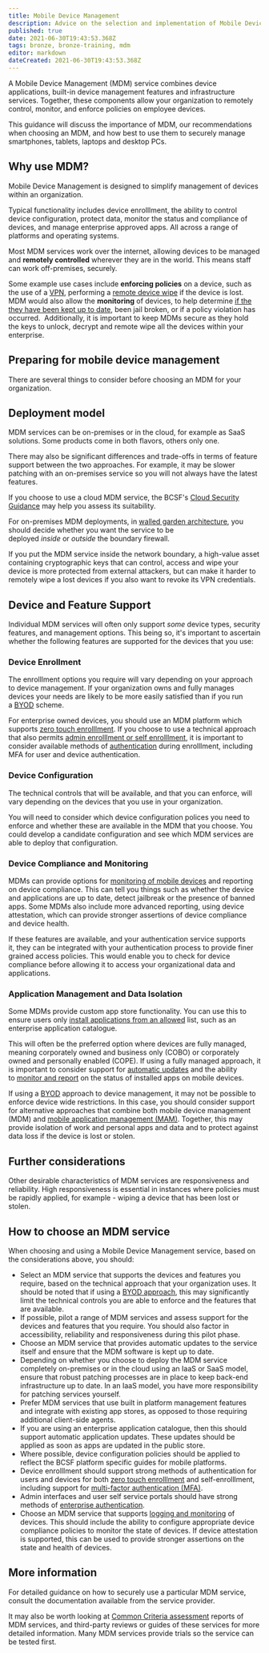 ```yaml
---
title: Mobile Device Management
description: Advice on the selection and implementation of Mobile Device Management within your enterprise
published: true
date: 2021-06-30T19:43:53.368Z
tags: bronze, bronze-training, mdm
editor: markdown
dateCreated: 2021-06-30T19:43:53.368Z
---
```


A Mobile Device Management (MDM) service combines device applications, built-in device management features and infrastructure services. Together, these components allow your organization to remotely control, monitor, and enforce policies on employee devices.

This guidance will discuss the importance of MDM, our recommendations when choosing an MDM, and how best to use them to securely manage smartphones, tablets, laptops and desktop PCs.

## Why use MDM?

Mobile Device Management is designed to simplify management of devices within an organization.

Typical functionality includes device enrolllment, the ability to control device configuration, protect data, monitor the status and compliance of devices, and manage enterprise approved apps. All across a range of platforms and operating systems.

Most MDM services work over the internet, allowing devices to be managed and **remotely controlled** wherever they are in the world. This means staff can work off-premises, securely.

Some example use cases include **enforcing policies** on a device, such as the use of a [VPN](/bronze-training/mobile-device-guidance/virtual-private-networks), performing a [remote device wipe](/bronze-training/mobile-device-guidance/erasing-mobile-devices) if the device is lost. MDM would also allow the **monitoring** of devices, to help determine [if the they have been kept up to date](/bronze-training/mobile-device-guidance/keeping-devices-and-software-up-to-date), been jail broken, or if a policy violation has occurred.  Additionally, it is important to keep MDMs secure as they hold the keys to unlock, decrypt and remote wipe all the devices within your enterprise.

## Preparing for mobile device management

There are several things to consider before choosing an MDM for your organization.

## Deployment model

MDM services can be on-premises or in the cloud, for example as SaaS solutions. Some products come in both flavors, others only one.

There may also be significant differences and trade-offs in terms of feature support between the two approaches. For example, it may be slower patching with an on-premises service so you will not always have the latest features. 

If you choose to use a cloud MDM service, the BCSF's [Cloud Security Guidance](/silver-training) may help you assess its suitability.  

For on-premises MDM deployments, in [walled garden architecture](/bronze-training/mobile-device-guidance/infrastructure/network-architectures-for-remote-access), you should decide whether you want the service to be deployed *inside* or *outside* the boundary firewall.

If you put the MDM service inside the network boundary, a high-value asset containing cryptographic keys that can control, access and wipe your device is more protected from external attackers, but can make it harder to remotely wipe a lost devices if you also want to revoke its VPN credentials.

## Device and Feature Support

Individual MDM services will often only support *some* device types, security features, and management options. This being so, it's important to ascertain whether the following features are supported for the devices that you use:

### **Device Enrollment**

The enrolllment options you require will vary depending on your approach to device management. If your organization owns and fully manages devices your needs are likely to be more easily satisfied than if you run a [BYOD](/bronze-controls/byod-guidance) scheme.

For enterprise owned devices, you should use an MDM platform which supports [zero touch enrolllment](/bronze-training/mobile-device-guidance/zero-touch-enrolllment). If you choose to use a technical approach that also permits [admin enrolllment or self enrolllment](/bronze-training/mobile-device-guidance/provisioning-and-distributing-devices), it is important to consider available methods of [authentication](bronze-training/mobile-device-guidance/enterprise-authentication-policy) during enrolllment, including MFA for user and device authentication.

### **Device Configuration**

The technical controls that will be available, and that you can enforce, will vary depending on the devices that you use in your organization.

You will need to consider which device configuration polices you need to enforce and whether these are available in the MDM that you choose. You could develop a candidate configuration and see which MDM services are able to deploy that configuration.

### **Device Compliance and Monitoring**

MDMs can provide options for [monitoring of mobile devices](/bronze-training/mobile-device-guidance/logging-and-protective-monitoring) and reporting on device compliance. This can tell you things such as whether the device and applications are up to date, detect jailbreak or the presence of banned apps. Some MDMs also include more advanced reporting, using device attestation, which can provide stronger assertions of device compliance and device health.

If these features are available, and your authentication service supports it, they can be integrated with your authentication process to provide finer grained access policies. This would enable you to check for device compliance before allowing it to access your organizational data and applications.

### **Application Management and Data Isolation**

Some MDMs provide custom app store functionality. You can use this to ensure users only [install applications from an allowed](/bronze-training/mobile-device-guidance/using-third-party-applications) list, such as an enterprise application catalogue.

This will often be the preferred option where devices are fully managed, meaning corporately owned and business only (COBO) or corporately owned and personally enabled (COPE). If using a fully managed approach, it is important to consider support for [automatic updates](bronze-training/mobile-device-guidance/keeping-devices-and-software-up-to-date) and the ability to [monitor and report](/bronze-training/mobile-device-guidance/logging-and-protective-monitoring) on the status of installed apps on mobile devices.

If using a [BYOD](/bronze-controls/byod-guidance) approach to device management, it may not be possible to enforce device wide restrictions. In this case, you should consider support for alternative approaches that combine both mobile device management (MDM) and [mobile application management (MAM)](https://en.wikipedia.org/wiki/Mobile_application_management). Together, this may provide isolation of work and personal apps and data and to protect against data loss if the device is lost or stolen.   

## Further considerations

Other desirable characteristics of MDM services are responsiveness and reliability. High responsiveness is essential in instances where policies must be rapidly applied, for example - wiping a device that has been lost or stolen. 

## How to choose an MDM service

When choosing and using a Mobile Device Management service, based on the considerations above, you should:

-   Select an MDM service that supports the devices and features you require, based on the technical approach that your organization uses. It should be noted that if using a [BYOD approach](/bronze-controls/byod-guidance), this may significantly limit the technical controls you are able to enforce and the features that are available.
-   If possible, pilot a range of MDM services and assess support for the devices and features that you require. You should also factor in accessibility, reliability and responsiveness during this pilot phase.
-   Choose an MDM service that provides automatic updates to the service itself and ensure that the MDM software is kept up to date.
-   Depending on whether you choose to deploy the MDM service completely on-premises or in the cloud using an IaaS or SaaS model, ensure that robust patching processes are in place to keep back-end infrastructure up to date. In an IaaS model, you have more responsibility for patching services yourself.
-   Prefer MDM services that use built in platform management features and integrate with existing app stores, as opposed to those requiring additional client-side agents.
-   If you are using an enterprise application catalogue, then this should support automatic application updates. These updates should be applied as soon as apps are updated in the public store.
-   Where possible, device configuration policies should be applied to reflect the BCSF platform specific guides for mobile platforms.
-   Device enrolllment should support strong methods of authentication for users and devices for both [zero touch enrolllment](/bronze-training/mobile-device-guidance/zero-touch-enrolllment) and self-enrolllment, including support for [multi-factor authentication (MFA)](/bronze-training/mobile-device-guidance/enterprise-authentication-policy).
-   Admin interfaces and user self service portals should have strong methods of [enterprise authentication](/bronze-training/mobile-device-guidance/enterprise-authentication-policy).
-   Choose an MDM service that supports [logging and monitoring](/bronze-training/mobile-device-guidance/logging-and-protective-monitoring) of devices. This should include the ability to configure appropriate device compliance policies to monitor the state of devices. If device attestation is supported, this can be used to provide stronger assertions on the state and health of devices.

## More information

For detailed guidance on how to securely use a particular MDM service, consult the documentation available from the service provider.

It may also be worth looking at [Common Criteria assessment](https://www.niap-ccevs.org/Profile/Info.cfm?PPID=428&id=428) reports of MDM services, and third-party reviews or guides of these services for more detailed information. Many MDM services provide trials so the service can be tested first.